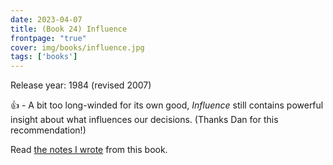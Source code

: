 ```yaml
---
date: 2023-04-07
title: (Book 24) Influence
frontpage: "true"
cover: img/books/influence.jpg
tags: ['books']
---
```


Release year: 1984 (revised 2007)

👍 - A bit too long-winded for its own good, *Influence* still contains powerful insight about what influences our decisions. (Thanks Dan for this recommendation!)

Read [the notes I wrote](/books/influence.pdf) from this book.

